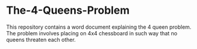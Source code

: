 # The-4-Queens-Problem
This repository contains a word document explaining the 4 queen problem. The problem involves placing on  4x4 chessboard in such way that no queens threaten each other.
